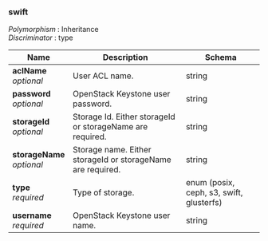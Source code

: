 
<a name="swift"></a>
### swift
*Polymorphism* : Inheritance  
*Discriminator* : type


|Name|Description|Schema|
|---|---|---|
|**aclName**  <br>*optional*|User ACL name.|string|
|**password**  <br>*optional*|OpenStack Keystone user password.|string|
|**storageId**  <br>*optional*|Storage Id. Either storageId or storageName are required.|string|
|**storageName**  <br>*optional*|Storage name. Either storageId or storageName are required.|string|
|**type**  <br>*required*|Type of storage.|enum (posix, ceph, s3, swift, glusterfs)|
|**username**  <br>*required*|OpenStack Keystone user name.|string|



